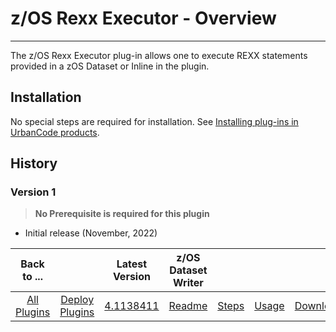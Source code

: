 # z/OS Rexx Executor - Overview

---

The z/OS Rexx Executor plug-in allows one to execute REXX statements provided in a zOS Dataset or Inline in the plugin.

## Installation

No special steps are required for installation. See [Installing plug-ins in UrbanCode products](https://community.ibm.com/community/user/wasdevops/blogs/laurel-dickson-bull1/2022/06/13/install-plugins).

## History

### Version 1

> __No Prerequisite is required for this plugin__ 


* Initial release (November, 2022)

|          Back to ...          |                                |                                                                   Latest Version                                                                    | z/OS Dataset Writer ||||
|:-----------------------------:|:------------------------------:|:---------------------------------------------------------------------------------------------------------------------------------------------------:|:-------------------:| :---: | :---: | :---: |
| [All Plugins](../../index.md) | [Deploy Plugins](../README.md) | [4.1138411](https://raw.githubusercontent.com/UrbanCode/IBM-UCD-PLUGINS/main/files/zos-dataset-writer/ucd-plugins-zos-dataset-writer-4.1138411.zip) | [Readme](README.md) |[Steps](steps.md)|[Usage](usage.md)|[Downloads](downloads.md)|
